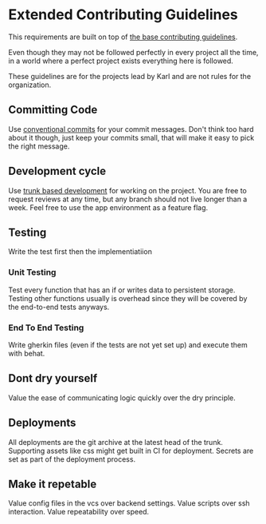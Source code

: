 # Extended Contributing Guidelines

This requirements are built on top of [the base contributing guidelines](./CONTRIBUTING.md).

Even though they may not be followed perfectly in every project all the time, in a world where a perfect project exists everything here is followed.

These guidelines are for the projects lead by Karl and are not rules for the organization.

## Committing Code

Use [conventional commits](https://www.conventionalcommits.org/en/v1.0.0/) for your commit messages. Don't think too hard about it though, just keep your commits small, that will make it easy to pick the right message.

## Development cycle 

Use [trunk based development](https://trunkbaseddevelopment.com) for working on the project. You are free to request reviews at any time, but any branch should not live longer than a week. Feel free to use the app environment as a feature flag.

## Testing

Write the test first then the implementiatiion

### Unit Testing

Test every function that has an if or writes data to persistent storage. Testing other functions usually is overhead since they will be covered by the end-to-end tests anyways.

### End To End Testing

Write gherkin files (even if the tests are not yet set up) and execute them with behat.

## Dont dry yourself

Value the ease of communicating logic quickly over the dry principle. 

## Deployments

All deployments are the git archive at the latest head of the trunk. Supporting assets like css might get built in CI for deployment. Secrets are set as part of the deployment process.

## Make it repetable

Value config files in the vcs over backend settings. Value scripts over ssh interaction. Value repeatability over speed.

